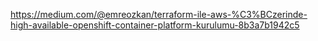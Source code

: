 https://medium.com/@emreozkan/terraform-ile-aws-%C3%BCzerinde-high-available-openshift-container-platform-kurulumu-8b3a7b1942c5
